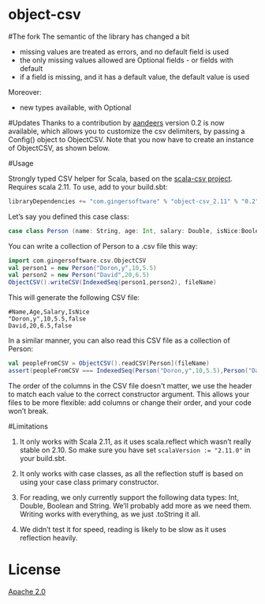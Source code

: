 object-csv
==========
#The fork
The semantic of the library has changed a bit
 - missing values are treated as errors, and no default field is used
 - the only missing values allowed are Optional fields - or fields with default
 - if a field is missing, and it has a default value, the default value is used

Moreover:
 - new types available, with Optional

#Updates
Thanks to a contribution by [aandeers](https://github.com/aandeers) version 0.2 is now available, which allows you to customize the csv delimiters, by passing a Config() object to ObjectCSV. Note that you now have to create an instance of ObjectCSV, as shown below.

#Usage

Strongly typed CSV helper for Scala, based on the [scala-csv project](https://github.com/tototoshi/scala-csv).
Requires scala 2.11.
To use, add to your build.sbt:
```scala
libraryDependencies += "com.gingersoftware" % "object-csv_2.11" % "0.2"
```

Let’s say you defined this case class:
```scala
case class Person (name: String, age: Int, salary: Double, isNice:Boolean = false)
```

You can write a collection of Person to a .csv file this way:

```scala
import com.gingersoftware.csv.ObjectCSV
val person1 = new Person("Doron,y",10,5.5)
val person2 = new Person("David",20,6.5)
ObjectCSV().writeCSV(IndexedSeq(person1,person2), fileName)
```

This will generate the following CSV file:

``` 
#Name,Age,Salary,IsNice
"Doron,y",10,5.5,false 
David,20,6.5,false
```
 
In a similar manner, you can also read this CSV file as a collection of Person:

```scala 
val peopleFromCSV = ObjectCSV().readCSV[Person](fileName)
assert(peopleFromCSV === IndexedSeq(Person("Doron,y",10,5.5),Person("David",20,6.5)))
```

The order of the columns in the CSV file doesn't matter, we use the header to match each value to the correct constructor argument. This allows your files to be more flexible: add columns or change their order, and your code won’t break.


#Limitations

1) It only works with Scala 2.11, as it uses scala.reflect which wasn’t really stable on 2.10. So make sure you have set ```scalaVersion := "2.11.0"``` in your build.sbt.

2) It only works with case classes, as all the reflection stuff is based on using your case class primary constructor.

3) For reading, we only currently support the following data types: Int, Double, Boolean and String. We’ll probably add more as we need them. Writing works with everything, as we just .toString it all.

4) We didn’t test it for speed, reading is likely to be slow as it uses reflection heavily.  

# License
[Apache 2.0](http://www.apache.org/licenses/LICENSE-2.0)
